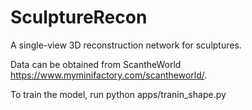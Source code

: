 # SculptureRecon
A single-view 3D reconstruction network for sculptures.

Data can be obtained from ScantheWorld https://www.myminifactory.com/scantheworld/.

To train the model, run python apps/tranin_shape.py
